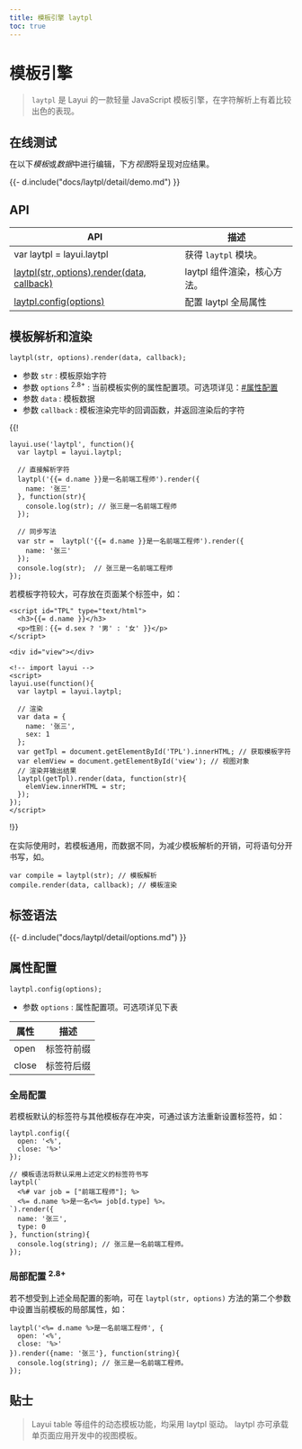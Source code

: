 ```yaml
---
title: 模板引擎 laytpl
toc: true
---
```

 
# 模板引擎

> `laytpl` 是 Layui 的一款轻量 JavaScript 模板引擎，在字符解析上有着比较出色的表现。

<h2 id="test" lay-toc="{hot: true}" style="margin-bottom: 0;">在线测试</h2>

在以下*模板*或*数据*中进行编辑，下方*视图*将呈现对应结果。

<div>
{{- d.include("docs/laytpl/detail/demo.md") }}
</div>

<h2 id="api" lay-toc="{}">API</h2>

| API | 描述 |
| --- | --- |
| var laytpl = layui.laytpl | 获得 `laytpl` 模块。 |
| [laytpl(str, options).render(data, callback)](#render) | laytpl 组件渲染，核心方法。 |
| [laytpl.config(options)](#config) | 配置 laytpl 全局属性 |

<h2 id="render" lay-toc="{level: 2, hot: true, title: '解析和渲染'}">模板解析和渲染</h2>

`laytpl(str, options).render(data, callback);`

- 参数 `str` : 模板原始字符
- 参数 `options` <sup>2.8+</sup> : 当前模板实例的属性配置项。可选项详见：[#属性配置](#config)
- 参数 `data` : 模板数据
- 参数 `callback` : 模板渲染完毕的回调函数，并返回渲染后的字符

{{!

```
layui.use('laytpl', function(){
  var laytpl = layui.laytpl;
  
  // 直接解析字符
  laytpl('{{= d.name }}是一名前端工程师').render({
    name: '张三'
  }, function(str){
    console.log(str); // 张三是一名前端工程师
  });
  
  // 同步写法
  var str =  laytpl('{{= d.name }}是一名前端工程师').render({
    name: '张三'
  });
  console.log(str);  // 张三是一名前端工程师
});
```

若模板字符较大，可存放在页面某个标签中，如：

```
<script id="TPL" type="text/html">
  <h3>{{= d.name }}</h3>
  <p>性别：{{= d.sex ? '男' : '女' }}</p>
</script>
 
<div id="view"></div>
 
<!-- import layui -->
<script>
layui.use(function(){
  var laytpl = layui.laytpl;

  // 渲染
  var data = {
    name: '张三',
    sex: 1
  };
  var getTpl = document.getElementById('TPL').innerHTML; // 获取模板字符
  var elemView = document.getElementById('view'); // 视图对象
  // 渲染并输出结果
  laytpl(getTpl).render(data, function(str){
    elemView.innerHTML = str;
  });
});
</script>
```

!}}

在实际使用时，若模板通用，而数据不同，为减少模板解析的开销，可将语句分开书写，如。

```
var compile = laytpl(str); // 模板解析
compile.render(data, callback); // 模板渲染
```

<h2 id="grammar" lay-toc="{level: 2, hot: true}">标签语法</h2>

<div>
{{- d.include("docs/laytpl/detail/options.md") }}
</div>


<h2 id="config" lay-toc="{level: 2}">属性配置</h2>

`laytpl.config(options);`

- 参数 `options` : 属性配置项。可选项详见下表

| 属性 | 描述 |
| --- | --- |
| open | 标签符前缀 |
| close | 标签符后缀 |

### 全局配置

若模板默认的标签符与其他模板存在冲突，可通过该方法重新设置标签符，如：

```
laytpl.config({
  open: '<%',
  close: '%>'
});
 
// 模板语法将默认采用上述定义的标签符书写
laytpl(`
  <%# var job = ["前端工程师"]; %>
  <%= d.name %>是一名<%= job[d.type] %>。
`).render({
  name: '张三',
  type: 0
}, function(string){
  console.log(string); // 张三是一名前端工程师。
}); 
```

### 局部配置 <sup>2.8+</sup>

若不想受到上述全局配置的影响，可在 `laytpl(str, options)` 方法的第二个参数中设置当前模板的局部属性，如：

```
laytpl('<%= d.name %>是一名前端工程师', {
  open: '<%',
  close: '%>'
}).render({name: '张三'}, function(string){
  console.log(string); // 张三是一名前端工程师。
}); 
```


## 贴士

> Layui table 等组件的动态模板功能，均采用 laytpl 驱动。 laytpl 亦可承载单页面应用开发中的视图模板。


